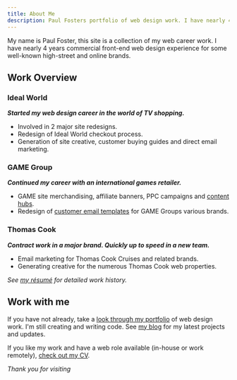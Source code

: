 ```yaml
---
title: About Me
description: Paul Fosters portfolio of web design work. I have nearly 4 years commercial front-end web design experience for some well known brands.
---
```


My name is Paul Foster, this site is a collection of my web career work. I have nearly 4 years commercial front-end web design experience for some well-known high-street and online brands. 

## Work Overview

### Ideal World

_**Started my web design career in the world of TV shopping.**_

*	Involved in 2 major site redesigns.
*	Redesign of Ideal World checkout process.
*	Generation of site creative, customer buying guides and direct email marketing.

### GAME Group

_**Continued my career with an international games retailer.**_

*	GAME site merchandising, affiliate banners, PPC campaigns and [content hubs](/work/nintendo-hub/).
*	Redesign of  [customer email templates](/work/email-templates/) for GAME Groups various brands.

	
### Thomas Cook

_**Contract work in a major brand. Quickly up to speed in a new team.**_

*	Email marketing for Thomas Cook Cruises and related brands.
*	Generating creative for the numerous Thomas Cook web properties.

_See [my résumé](/cv/) for detailed work history._

## Work with me

If you have not already, take a [look through my portfolio](/work/) of web design work. I'm still creating and writing code. See [my blog](/blog/) for my latest projects and updates.

If you like my work and have a web role available (in-house or work remotely), [check out my CV](/cv/).

_Thank you for visiting_
